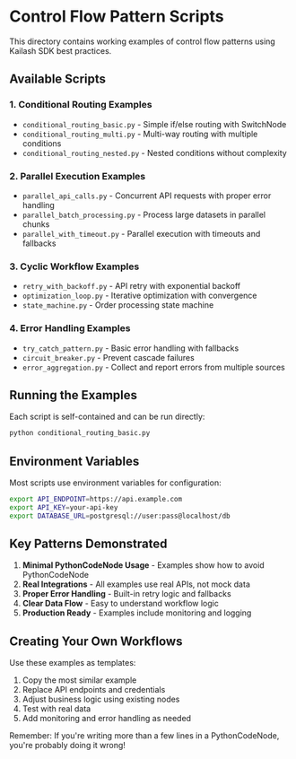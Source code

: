 # Control Flow Pattern Scripts

This directory contains working examples of control flow patterns using Kailash SDK best practices.

## Available Scripts

### 1. Conditional Routing Examples
- `conditional_routing_basic.py` - Simple if/else routing with SwitchNode
- `conditional_routing_multi.py` - Multi-way routing with multiple conditions
- `conditional_routing_nested.py` - Nested conditions without complexity

### 2. Parallel Execution Examples
- `parallel_api_calls.py` - Concurrent API requests with proper error handling
- `parallel_batch_processing.py` - Process large datasets in parallel chunks
- `parallel_with_timeout.py` - Parallel execution with timeouts and fallbacks

### 3. Cyclic Workflow Examples
- `retry_with_backoff.py` - API retry with exponential backoff
- `optimization_loop.py` - Iterative optimization with convergence
- `state_machine.py` - Order processing state machine

### 4. Error Handling Examples
- `try_catch_pattern.py` - Basic error handling with fallbacks
- `circuit_breaker.py` - Prevent cascade failures
- `error_aggregation.py` - Collect and report errors from multiple sources

## Running the Examples

Each script is self-contained and can be run directly:

```bash
python conditional_routing_basic.py
```

## Environment Variables

Most scripts use environment variables for configuration:

```bash
export API_ENDPOINT=https://api.example.com
export API_KEY=your-api-key
export DATABASE_URL=postgresql://user:pass@localhost/db
```

## Key Patterns Demonstrated

1. **Minimal PythonCodeNode Usage** - Examples show how to avoid PythonCodeNode
2. **Real Integrations** - All examples use real APIs, not mock data
3. **Proper Error Handling** - Built-in retry logic and fallbacks
4. **Clear Data Flow** - Easy to understand workflow logic
5. **Production Ready** - Examples include monitoring and logging

## Creating Your Own Workflows

Use these examples as templates:

1. Copy the most similar example
2. Replace API endpoints and credentials
3. Adjust business logic using existing nodes
4. Test with real data
5. Add monitoring and error handling as needed

Remember: If you're writing more than a few lines in a PythonCodeNode, you're probably doing it wrong!
